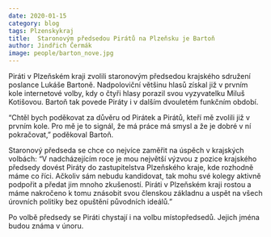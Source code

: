 ```yaml
---
date: 2020-01-15
category: blog
tags: Plzenskykraj 
title:  Staronovým předsedou Pirátů na Plzeňsku je Bartoň 
author: Jindřich Čermák
image: people/barton_nove.jpg
---
```


Piráti v Plzeňském kraji zvolili staronovým předsedou krajského sdružení poslance Lukáše Bartoně. Nadpoloviční většinu hlasů získal již v prvním kole internetové volby, kdy o čtyři hlasy porazil svou vyzyvatelku Miluš Kotišovou. Bartoň tak povede Piráty i v dalším dvouletém funkčním období.

“Chtěl bych poděkovat za důvěru od Pirátek a Pirátů, kteří mě zvolili již v prvním kole. Pro mě je to signál, že má práce má smysl a že je dobré v ní pokračovat,” poděkoval Bartoň.

Staronový předseda se chce co nejvíce zaměřit na úspěch v krajských volbách: “V nadcházejícím roce je mou největší výzvou z pozice krajského předsedy dovést Piráty do zastupitelstva Plzeňského kraje, kde rozhodně máme co říci. Ačkoliv sám nebudu kandidovat, tak mohu své kolegy aktivně  podpořit a předat jim mnoho zkušeností. Piráti v Plzeňském kraji rostou a máme nakročeno k tomu znásobit svou členskou základnu a uspět na všech úrovních politiky bez opuštění původních ideálů.” 
 
 Po volbě předsedy se Piráti chystají i na volbu místopředsedů. Jejich jména budou známa v únoru.
